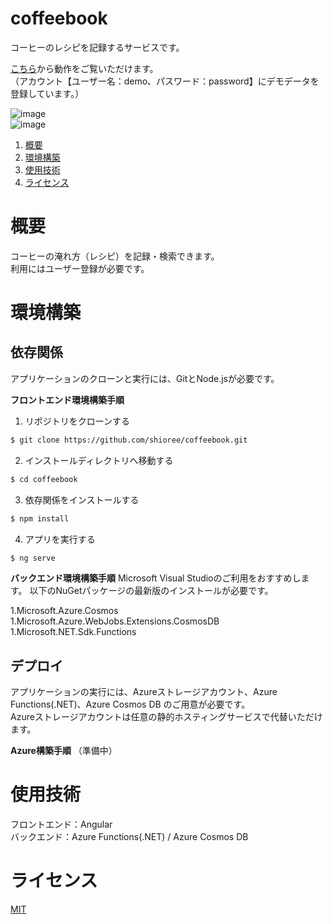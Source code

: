 # coffeebook
コーヒーのレシピを記録するサービスです。

[こちら](https://coffeebookstatichosting.z11.web.core.windows.net/)から動作をご覧いただけます。  
（アカウント【ユーザー名：demo、パスワード：password】にデモデータを登録しています。）

![image](https://github.com/shioree/coffeebook/blob/master/images/top-page.png?raw=true)  
![image](https://github.com/shioree/coffeebook/blob/master/images/browse-page.png?raw=true)

1. [概要](#概要)
1. [環境構築](#環境構築)
1. [使用技術](#使用技術)
1. [ライセンス](#ライセンス)

# 概要
コーヒーの淹れ方（レシピ）を記録・検索できます。  
利用にはユーザー登録が必要です。

# 環境構築
## 依存関係
アプリケーションのクローンと実行には、GitとNode.jsが必要です。  

**フロントエンド環境構築手順**

1. リポジトリをクローンする

```bash
$ git clone https://github.com/shioree/coffeebook.git
```

2. インストールディレクトリへ移動する

```bash
$ cd coffeebook
```

3. 依存関係をインストールする

```bash
$ npm install
```

4. アプリを実行する

```bash
$ ng serve
```

**バックエンド環境構築手順**
Microsoft Visual Studioのご利用をおすすめします。
以下のNuGetパッケージの最新版のインストールが必要です。

1.Microsoft.Azure.Cosmos
1.Microsoft.Azure.WebJobs.Extensions.CosmosDB
1.Microsoft.NET.Sdk.Functions

## デプロイ
アプリケーションの実行には、Azureストレージアカウント、Azure Functions(.NET)、Azure Cosmos DB のご用意が必要です。  
Azureストレージアカウントは任意の静的ホスティングサービスで代替いただけます。  

**Azure構築手順**
（準備中）

# 使用技術
フロントエンド：Angular  
バックエンド：Azure Functions(.NET) / Azure Cosmos DB

# ライセンス
[MIT](https://choosealicense.com/licenses/mit/)
